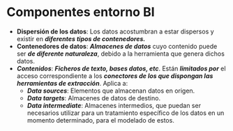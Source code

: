 # Componentes entorno BI

* **Dispersión de los datos**: Los datos acostumbran a estar dispersos y existir en _**diferentes tipos de contenedores.**_
* **Contenedores de datos**: _**Almacenes de datos**_ cuyo contenido puede ser _**de diferente naturaleza**_, debido a la herramienta que genera dichos datos.
* _**Contenidos**_: _**Ficheros de texto, bases datos, etc**_. Están _**limitados por**_ el acceso correspondiente a los _**conectores de los que dispongan las herramientas de extracción**_. Aplica a:
  * _**Data sources**_: Elementos que almacenan datos en origen.
  * _**Data targets**_: Almacenes de datos de destino.
  * _**Data intermediate**_: Almacenes intermedios, que puedan ser necesarios utilizar para un tratamiento específico de los datos en un momento determinado, para el modelado de estos.
